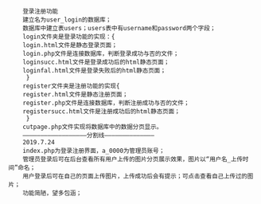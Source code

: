         登录注册功能
        建立名为user_login的数据库；
        数据库中建立表users；users表中有username和password两个字段；
        login文件夹是登录功能的实现：{
        login.html文件是静态登录页面；
        login.php文件是连接数据库，判断登录成功与否的文件；
        loginsucc.html文件是登录成功后的html静态页面；
        loginfal.html文件是登录失败后的html静态页面；
         }
        register文件夹是注册功能的实现{
        register.html文件是静态注册页面；
        register.php文件是连接数据库，判断注册成功与否的文件；
        registersucc.html文件是注册成功后的html静态页面；
         }
        cutpage.php文件实现将数据库中的数据分页显示。
        ——————————————————分割线——————————————
        2019.7.24
        index.php为登录注册界面，a_0000为管理员账号；
        管理员登录后可在后台查看所有用户上传的图片分页展示效果，图片以“用户名_上传时间”命名；
        用户登录后可在自己的页面上传图片，上传成功后会有提示；可点击查看自己上传过的图片；
        功能简陋，望多包涵；    
    
